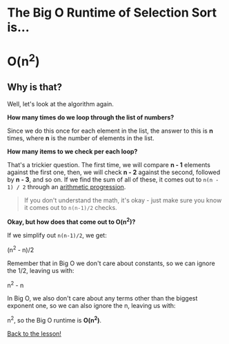 # The Big O Runtime of Selection Sort is...


# O(n<sup>2</sup>)

## Why is that?

Well, let's look at the algorithm again.

**How many times do we loop through the list of numbers?**

Since we do this once for each element in the list, the answer to this is **n** times, where **n** is the number of elements in the list.

**How many items to we check per each loop?**

That's a trickier question. The first time, we will compare **n - 1** elements against the first one, then, we will check **n - 2** against the second, followed by **n - 3**, and so on. If we find the sum of all of these, it comes out to `n(n - 1) / 2` through an [arithmetic progression](https://en.wikipedia.org/wiki/Arithmetic_progression).

> If you don't understand the math, it's okay - just make sure you know it comes out to `n(n-1)/2` checks.

**Okay, but how does that come out to O(n<sup>2</sup>)?**

If we simplify out `n(n-1)/2`, we get:

(n<sup>2</sup> - n)/2

Remember that in Big O we don't care about constants, so we can ignore the 1/2, leaving us with:

n<sup>2</sup> - n

In Big O, we also don't care about any terms other than the biggest exponent one, so we can also ignore the n, leaving us with:

n<sup>2</sup>, so the Big O runtime is **O(n<sup>2</sup>)**.

[Back to the lesson!](README.md)